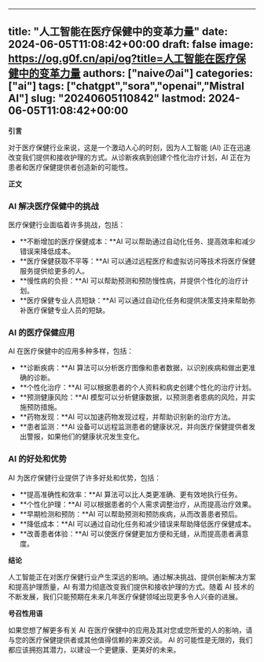
---
title: "人工智能在医疗保健中的变革力量"
date: 2024-06-05T11:08:42+00:00
draft: false
image: https://og.g0f.cn/api/og?title=人工智能在医疗保健中的变革力量
authors: ["naiveのai"]
categories: ["ai"]
tags: ["chatgpt","sora","openai","Mistral AI"]
slug: "20240605110842"
lastmod: 2024-06-05T11:08:42+00:00
---
**引言**

对于医疗保健行业来说，这是一个激动人心的时刻，因为人工智能 (AI) 正在迅速改变我们提供和接收护理的方式。从诊断疾病到创建个性化治疗计划，AI 正在为患者和医疗保健提供者创造新的可能性。

**正文**

### AI 解决医疗保健中的挑战

医疗保健行业面临着许多挑战，包括：

* **不断增加的医疗保健成本：**AI 可以帮助通过自动化任务、提高效率和减少错误来降低成本。
* **医疗保健获取不平等：**AI 可以通过远程医疗和虚拟访问等技术将医疗保健服务提供给更多的人。
* **慢性病的负担：**AI 可以帮助预测和预防慢性病，并提供个性化的治疗计划。
* **医疗保健专业人员短缺：**AI 可以通过自动化任务和提供决策支持来帮助弥补医疗保健专业人员的短缺。

### AI 的医疗保健应用

AI 在医疗保健中的应用多种多样，包括：

* **诊断疾病：**AI 算法可以分析医疗图像和患者数据，以识别疾病和做出更准确的诊断。
* **个性化治疗：**AI 可以根据患者的个人资料和病史创建个性化的治疗计划。
* **预测健康风险：**AI 模型可以分析健康数据，以预测患者患病的风险，并实施预防措施。
* **药物发现：**AI 可以加速药物发现过程，并帮助识别新的治疗方法。
* **患者监测：**AI 设备可以远程监测患者的健康状况，并向医疗保健提供者发出警报，如果他们的健康状况发生变化。

### AI 的好处和优势

AI 为医疗保健行业提供了许多好处和优势，包括：

* **提高准确性和效率：**AI 算法可以比人类更准确、更有效地执行任务。
* **个性化护理：**AI 可以根据患者的个人需求调整治疗，从而提高治疗效果。
* **早期检测和预防：**AI 可以帮助预测和预防疾病，从而改善患者预后。
* **降低成本：**AI 可以通过自动化任务和减少错误来帮助降低医疗保健成本。
* **改善患者体验：**AI 可以使医疗保健更加方便和无缝，从而提高患者满意度。

**结论**

人工智能正在对医疗保健行业产生深远的影响。通过解决挑战、提供创新解决方案和提高护理质量，AI 有潜力彻底改变我们提供和接收护理的方式。随着 AI 技术的不断发展，我们只能预期在未来几年医疗保健领域出现更多令人兴奋的进展。

**号召性用语**

如果您想了解更多有关 AI 在医疗保健中的应用及其对您或您所爱的人的影响，请与您的医疗保健提供者或其他值得信赖的来源交谈。 AI 的可能性是无限的，我们都应该拥抱其潜力，以建设一个更健康、更美好的未来。